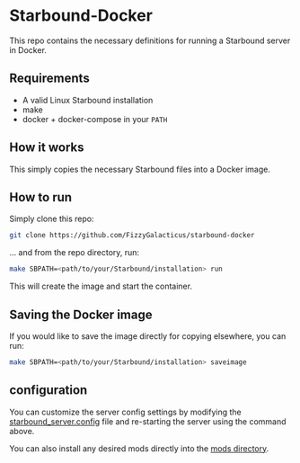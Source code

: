 # Starbound-Docker

This repo contains the necessary definitions for running a Starbound server in Docker.

## Requirements

* A valid Linux Starbound installation
* make
* docker + docker-compose in your `PATH`

## How it works

This simply copies the necessary Starbound files into a Docker image.

## How to run

Simply clone this repo:

```sh
git clone https://github.com/FizzyGalacticus/starbound-docker
```

... and from the repo directory, run:

```sh
make SBPATH=<path/to/your/Starbound/installation> run
```

This will create the image and start the container.

## Saving the Docker image

If you would like to save the image directly for copying elsewhere, you can run:

```sh
make SBPATH=<path/to/your/Starbound/installation> saveimage
```

## configuration

You can customize the server config settings by modifying the [starbound_server.config](./storage/starbound_server.config) file and re-starting the server using the command above.

You can also install any desired mods directly into the [mods directory](./mods).
